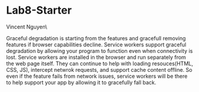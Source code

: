 # Lab8-Starter

Vincent Nguyen\

Graceful degradation is starting from the features and gracefull removing features if browser capabilities decline. Service workers support graceful degradation by allowing your program to function even when connectivity is lost. Service workers are installed in the browser and run separately from the web page itself. They can continue to help with loading resouces(HTML, CSS, JS), intercept netwrok requests, and support cache content offline. So even if the feature fails from network issues, service workers will be there to help support your app by allowing it to gracefully fall back.